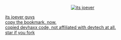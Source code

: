 <p align="center">
<a href="https://github.com/Orphanlol/itsjoever">
    <img alt="its joever" src="https://github.com/Orphanlol/itsjoever/assets/83834491/ecc4d1c8-100d-426e-b909-8290a2e8d3a3">
</p>its joever guys <br>
copy the bookmark. now. <br>
copied devhaxx code, not affiliated with devtech at all.<br>
star if you fork 
